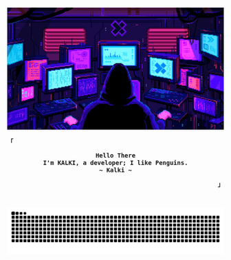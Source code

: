 <p align="center">
<img src="./assets/wallpaper.gif" alt="Terminal Banner" />
</p>


<p align="left"><strong><samp>「</samp></strong></p>
  <p align="center">
    <samp>
      <b>
        Hello There
      <br>
        I'm KALKI, a developer; I like Penguins.
      </b>
      <br>
      <b>
         ~  Kalki  ~
      </b>    </samp>
  </p>
<p align="right"><strong><samp>」</samp></strong></p>
<br>


<!-- contribution snake -->
<p align="center">
  <img src="https://raw.githubusercontent.com/VINODvoid/VINODvoid/output/snake.svg" alt="Snake animation" />
</p>
